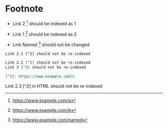 # Footnote

- Link 2 [^2] should be indexed as 1

- Link 1 [^1] should be indexed as 2

- Link Named [^named] should not be changed

`Link 2.1 [^2] should not be re-indexed`

```markdown
Link 2.2 [^2] should not be re-indexed
Link 3 [^3] should not be re-indexed

[^3]: https://www.example.com/c
```

<div><div>Link 2.3 [^2] in HTML should not be re-indexed</div></div>

[^1]: https://www.example.com/b
[^2]: https://www.example.com/a
[^named]: https://www.example.com/named

